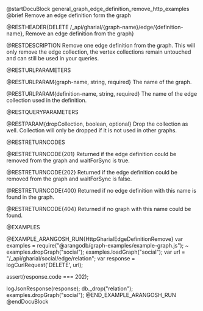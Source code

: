 @startDocuBlock general_graph_edge_definition_remove_http_examples
@brief Remove an edge definition form the graph

@RESTHEADER{DELETE /_api/gharial/{graph-name}/edge/{definition-name}, Remove an edge definition from the graph}

@RESTDESCRIPTION
Remove one edge definition from the graph.  This will only remove the
edge collection, the vertex collections remain untouched and can still
be used in your queries.

@RESTURLPARAMETERS

@RESTURLPARAM{graph-name, string, required}
The name of the graph.

@RESTURLPARAM{definition-name, string, required}
The name of the edge collection used in the definition.

@RESTQUERYPARAMETERS

@RESTPARAM{dropCollection, boolean, optional}
Drop the collection as well.
Collection will only be dropped if it is not used in other graphs.

@RESTRETURNCODES

@RESTRETURNCODE{201}
Returned if the edge definition could be removed from the graph 
and waitForSync is true.

@RESTRETURNCODE{202}
Returned if the edge definition could be removed from the graph and
waitForSync is false.

@RESTRETURNCODE{400}
Returned if no edge definition with this name is found in the graph.

@RESTRETURNCODE{404}
Returned if no graph with this name could be found.

@EXAMPLES

@EXAMPLE_ARANGOSH_RUN{HttpGharialEdgeDefinitionRemove}
  var examples = require("@arangodb/graph-examples/example-graph.js");
~ examples.dropGraph("social");
  examples.loadGraph("social");
  var url = "/_api/gharial/social/edge/relation";
  var response = logCurlRequest('DELETE', url);

  assert(response.code === 202);

  logJsonResponse(response);
  db._drop("relation");
  examples.dropGraph("social");
@END_EXAMPLE_ARANGOSH_RUN
@endDocuBlock

